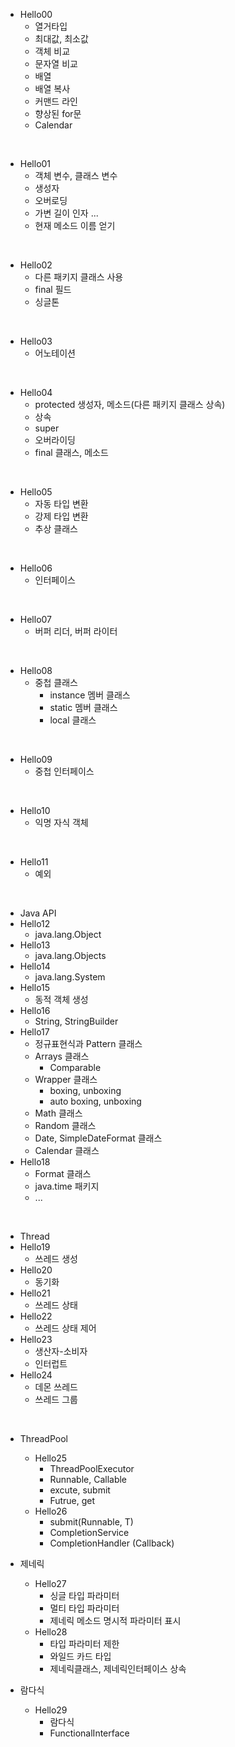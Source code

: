 - Hello00
    - 열거타입
    - 최대값, 최소값
    - 객체 비교
    - 문자열 비교
    - 배열
    - 배열 복사
    - 커맨드 라인
    - 향상된 for문
    - Calendar

<br>

- Hello01
    - 객체 변수, 클래스 변수
    - 생성자
    - 오버로딩
    - 가변 길이 인자 ...
    - 현재 메소드 이름 얻기

<br>

- Hello02
    - 다른 패키지 클래스 사용
    - final 필드
    - 싱글톤

<br>

- Hello03
    - 어노테이션

<br>

- Hello04
    - protected 생성자, 메소드(다른 패키지 클래스 상속)
    - 상속
    - super
    - 오버라이딩
    - final 클래스, 메소드

<br>    

- Hello05
    - 자동 타입 변환
    - 강제 타입 변환
    - 추상 클래스
    
<br>

- Hello06
    - 인터페이스
    
<br>

- Hello07
    - 버퍼 리더, 버퍼 라이터

<br>

- Hello08
    - 중첩 클래스
        - instance 멤버 클래스
        - static 멤버 클래스
        - local 클래스
    
<br>

- Hello09
    - 중첩 인터페이스

<br>

- Hello10
    - 익명 자식 객체

<br>

- Hello11
    - 예외

<br>

- Java API
- Hello12
    - java.lang.Object
- Hello13
    - java.lang.Objects
- Hello14
    - java.lang.System
- Hello15
    - 동적 객체 생성
- Hello16
    - String, StringBuilder
- Hello17
    - 정규표현식과 Pattern 클래스
    - Arrays 클래스
        - Comparable
    - Wrapper 클래스
        - boxing, unboxing
        - auto boxing, unboxing
    - Math 클래스
    - Random 클래스
    - Date, SimpleDateFormat 클래스
    - Calendar 클래스
- Hello18
    - Format 클래스
    - java.time 패키지
    - ...

<br>

- Thread
- Hello19
    - 쓰레드 생성
- Hello20
    - 동기화
- Hello21
    - 쓰레드 상태
- Hello22 
    - 쓰레드 상태 제어
- Hello23
    - 생산자-소비자
    - 인터럽트
- Hello24
    - 데몬 쓰레드
    - 쓰레드 그룹

<br>

- ThreadPool
    - Hello25
        - ThreadPoolExecutor
        - Runnable, Callable
        - excute, submit
        - Futrue, get
    - Hello26
        - submit(Runnable, T)
        - CompletionService
        - CompletionHandler (Callback)
        

- 제네릭
    - Hello27
        - 싱글 타입 파라미터
        - 멀티 타입 파라미터
        - 제네릭 메소드 명시적 파라미터 표시
    - Hello28
        - 타입 파라미터 제한
        - 와일드 카드 타입
        - 제네릭클래스, 제네릭인터페이스 상속

- 람다식
    - Hello29
        - 람다식
        - FunctionalInterface